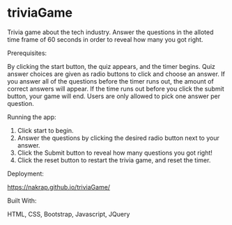 # triviaGame

Trivia game about the tech industry. Answer the questions in the alloted time frame of 60 seconds in order to reveal how many you got right. 



Prerequisites:

By clicking the start button, the quiz appears, and the timer begins. Quiz answer choices are given as radio buttons to click and choose an answer. If you answer all of the questions before the timer runs out, the amount of correct answers will appear. If the time runs out before you click the submit button, your game will end. Users are only allowed to pick one answer per question. 



Running the app: 

1. Click start to begin. 
2. Answer the questions by clicking the desired radio button next to your answer.
3. Click the Submit button to reveal how many questions you got right! 
4. Click the reset button to restart the trivia game, and reset the timer.



Deployment:

https://nakrap.github.io/triviaGame/


Built With:

HTML,
CSS,
Bootstrap,
Javascript,
JQuery
